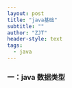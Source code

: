 ```yaml
---
layout: post
title: "java基础"
subtitle: ""
author: "ZJT"
header-style: text
tags:
  - java
---
```


### 一：java 数据类型
